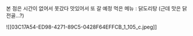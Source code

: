 본 점은 시간이 없어서 못갔다
맛있어서 또 갈 예정
먹은 메뉴 : 닭도리탕 (근데 맛은 닭전골...?)

![[03C17A54-ED98-4271-89C5-0428F64EFFCB_1_105_c.jpeg]]




